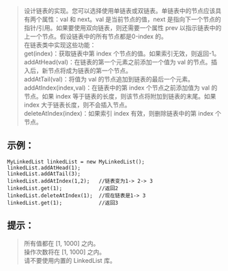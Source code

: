 >设计链表的实现。您可以选择使用单链表或双链表。单链表中的节点应该具有两个属性：val 和 next。val 是当前节点的值，next 是指向下一个节点的指针/引用。如果要使用双向链表，则还需要一个属性 prev 以指示链表中的上一个节点。假设链表中的所有节点都是0-index 的。  
在链表类中实现这些功能：  
get(index)：获取链表中第 index 个节点的值。如果索引无效，则返回-1。  
addAtHead(val)：在链表的第一个元素之前添加一个值为 val 的节点。插入后，新节点将成为链表的第一个节点。  
addAtTail(val)：将值为 val 的节点追加到链表的最后一个元素。
addAtIndex(index,val)：在链表中的第 index 个节点之前添加值为 val  的节点。如果 index 等于链表的长度，则该节点将附加到链表的末尾。如果 index 大于链表长度，则不会插入节点。  
deleteAtIndex(index)：如果索引 index 有效，则删除链表中的第 index 个节点。  

## 示例：  
```
MyLinkedList linkedList = new MyLinkedList();
linkedList.addAtHead(1);
linkedList.addAtTail(3);
linkedList.addAtIndex(1,2);   //链表变为1-> 2-> 3
linkedList.get(1);            //返回2
linkedList.deleteAtIndex(1);  //现在链表是1-> 3
linkedList.get(1);            //返回3
``` 
## 提示：
> 所有值都在 [1, 1000] 之内。  
操作次数将在  [1, 1000] 之内。  
请不要使用内置的 LinkedList 库。  